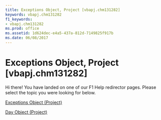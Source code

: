 ```yaml
---
title: Exceptions Object, Project [vbapj.chm131282]
keywords: vbapj.chm131282
f1_keywords:
- vbapj.chm131282
ms.prod: office
ms.assetid: 1d624dec-e4a5-437a-812d-7149825f917b
ms.date: 06/08/2017
---
```



# Exceptions Object, Project [vbapj.chm131282]

Hi there! You have landed on one of our F1 Help redirector pages. Please select the topic you were looking for below.

[Exceptions Object (Project)](http://msdn.microsoft.com/library/7248983d-071a-5421-7378-0d98b3c6792e%28Office.15%29.aspx)

[Day Object (Project)](http://msdn.microsoft.com/library/411fe04f-b68d-08c2-8b6c-f2c1e9927a34%28Office.15%29.aspx)


